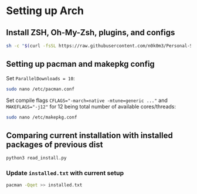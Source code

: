 # Setting up Arch
## Install ZSH, Oh-My-Zsh, plugins, and configs
```sh
sh -c "$(curl -fsSL https://raw.githubusercontent.com/n0k0m3/Personal-Setup/main/Setting_up_Arch/setup.sh)"
```
## Setting up pacman and makepkg config
Set `ParallelDownloads = 10`:
```sh
sudo nano /etc/pacman.conf
```

Set compile flags `CFLAGS="-march=native -mtune=generic ..."` and `MAKEFLAGS="-j12"` for 12 being total number of available cores/threads:
```sh
sudo nano /etc/makepkg.conf
```
## Comparing current installation with installed packages of previous dist
```sh
python3 read_install.py
```
### Update `installed.txt` with current setup
```sh
pacman -Qqet >> installed.txt
```
